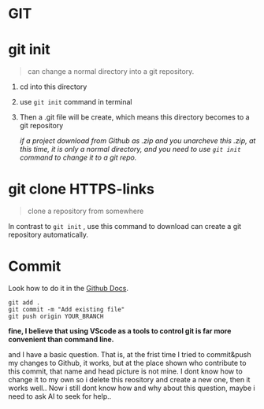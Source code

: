 # GIT

# git init

> can change a normal directory into a git repository.

1. cd into this directory

2. use ```git init``` command in terminal

3. Then a .git file will be create, which means this directory becomes to a git repository

   *if a project download from Github as .zip and you unarcheve this .zip, at this time, it is only a normal directory, and you need to use ```git init``` command to change it to a git repo.*



# git clone HTTPS-links

> clone a repository from somewhere

In contrast to ```git init``` , use this command to download can create a git repository automatically.



# Commit

Look how to do it in the [Github Docs](https://docs.github.com/en/repositories/working-with-files/managing-files/adding-a-file-to-a-repository#adding-a-file-to-a-repository-using-the-command-line).

```
git add .
git commit -m "Add existing file"
git push origin YOUR_BRANCH
```

**fine, I believe that using VScode as a tools to control git is far more convenient than command line.**

and I have a basic question. That is, at the frist time I tried to commit&push my changes to Github, it works, but at the place shown who contribute to this commit, that name and head picture is not mine. I dont know how to change it to my own so i delete this reository and create a new one, then it works well..  Now i still dont know how and why about this question, maybe i need to ask AI to seek for help..